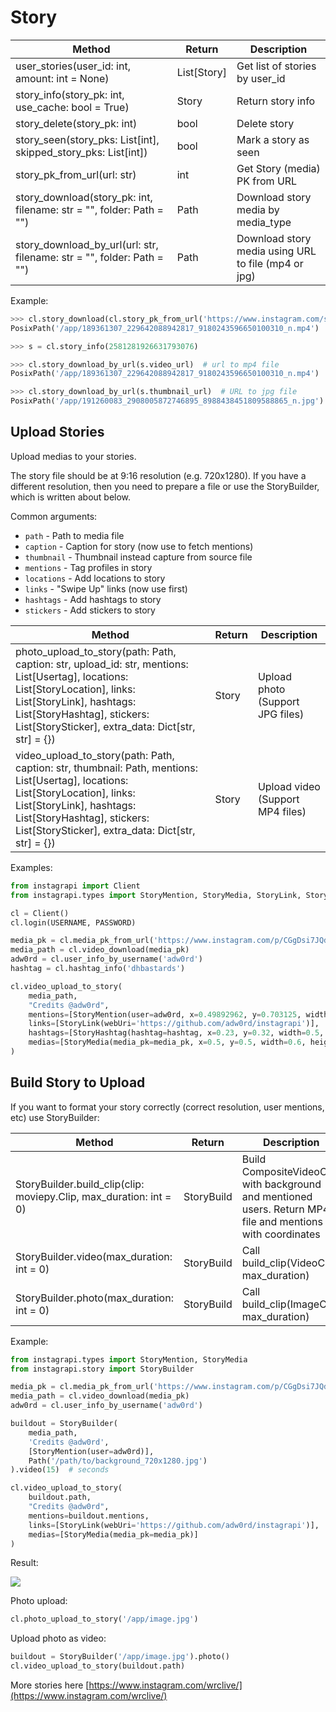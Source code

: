 # Story

| Method                                                                 | Return      | Description
| ---------------------------------------------------------------------- | ----------- | ----------------------------------
| user_stories(user_id: int, amount: int = None)                         | List[Story] | Get list of stories by user_id
| story_info(story_pk: int, use_cache: bool = True)                      | Story       | Return story info
| story_delete(story_pk: int)                                            | bool        | Delete story
| story_seen(story_pks: List[int], skipped_story_pks: List[int])         | bool        | Mark a story as seen
| story_pk_from_url(url: str)                                            | int         | Get Story (media) PK from URL
| story_download(story_pk: int, filename: str = "", folder: Path = "")   | Path        | Download story media by media_type
| story_download_by_url(url: str, filename: str = "", folder: Path = "") | Path        | Download story media using URL to file (mp4 or jpg)

Example:

``` python
>>> cl.story_download(cl.story_pk_from_url('https://www.instagram.com/stories/adw0rd/2581281926631793076/'))
PosixPath('/app/189361307_229642088942817_9180243596650100310_n.mp4')

>>> s = cl.story_info(2581281926631793076)

>>> cl.story_download_by_url(s.video_url)  # url to mp4 file
PosixPath('/app/189361307_229642088942817_9180243596650100310_n.mp4')

>>> cl.story_download_by_url(s.thumbnail_url)  # URL to jpg file
PosixPath('/app/191260083_2908005872746895_8988438451809588865_n.jpg')
```

## Upload Stories

Upload medias to your stories.

The story file should be at 9:16 resolution (e.g. 720x1280).
If you have a different resolution, then you need to prepare a file or use the StoryBuilder, which is written about below.

Common arguments:

* `path` - Path to media file
* `caption` - Caption for story (now use to fetch mentions)
* `thumbnail` - Thumbnail instead capture from source file
* `mentions` - Tag profiles in story
* `locations` - Add locations to story
* `links` - "Swipe Up" links (now use first)
* `hashtags` - Add hashtags to story
* `stickers` - Add stickers to story

| Method                               | Return   | Description
| ------------------------------------ | -------- | -------------
| photo_upload_to_story(path: Path, caption: str, upload_id: str, mentions: List[Usertag], locations: List[StoryLocation], links: List[StoryLink], hashtags: List[StoryHashtag], stickers: List[StorySticker], extra_data: Dict[str, str] = {})  | Story  | Upload photo (Support JPG files)
| video_upload_to_story(path: Path, caption: str, thumbnail: Path, mentions: List[Usertag], locations: List[StoryLocation], links: List[StoryLink], hashtags: List[StoryHashtag], stickers: List[StorySticker], extra_data: Dict[str, str] = {}) | Story  | Upload video (Support MP4 files)

Examples:

``` python
from instagrapi import Client
from instagrapi.types import StoryMention, StoryMedia, StoryLink, StoryHashtag

cl = Client()
cl.login(USERNAME, PASSWORD)

media_pk = cl.media_pk_from_url('https://www.instagram.com/p/CGgDsi7JQdS/')
media_path = cl.video_download(media_pk)
adw0rd = cl.user_info_by_username('adw0rd')
hashtag = cl.hashtag_info('dhbastards')

cl.video_upload_to_story(
    media_path,
    "Credits @adw0rd",
    mentions=[StoryMention(user=adw0rd, x=0.49892962, y=0.703125, width=0.8333333333333334, height=0.125)],
    links=[StoryLink(webUri='https://github.com/adw0rd/instagrapi')],
    hashtags=[StoryHashtag(hashtag=hashtag, x=0.23, y=0.32, width=0.5, height=0.22)],
    medias=[StoryMedia(media_pk=media_pk, x=0.5, y=0.5, width=0.6, height=0.8)],
)
```

## Build Story to Upload

If you want to format your story correctly (correct resolution, user mentions, etc) use StoryBuilder:

| Method                                                | Return     | Description                              |
| ----------------------------------------------------- | ---------- | ---------------------------------------- |
| StoryBuilder.build_clip(clip: moviepy.Clip, max_duration: int = 0) | StoryBuild | Build CompositeVideoClip with background and mentioned users. Return MP4 file and mentions with coordinates |
| StoryBuilder.video(max_duration: int = 0)            | StoryBuild | Call build_clip(VideoClip, max_duration) |
| StoryBuilder.photo(max_duration: int = 0)            | StoryBuild | Call build_clip(ImageClip, max_duration) |

Example:

``` python
from instagrapi.types import StoryMention, StoryMedia
from instagrapi.story import StoryBuilder

media_pk = cl.media_pk_from_url('https://www.instagram.com/p/CGgDsi7JQdS/')
media_path = cl.video_download(media_pk)
adw0rd = cl.user_info_by_username('adw0rd')

buildout = StoryBuilder(
    media_path,
    'Credits @adw0rd',
    [StoryMention(user=adw0rd)],
    Path('/path/to/background_720x1280.jpg')
).video(15)  # seconds

cl.video_upload_to_story(
    buildout.path,
    "Credits @adw0rd",
    mentions=buildout.mentions,
    links=[StoryLink(webUri='https://github.com/adw0rd/instagrapi')],
    medias=[StoryMedia(media_pk=media_pk)]
)
```

Result:

![](https://raw.githubusercontent.com/adw0rd/instagrapi/master/examples/dhb.gif)

Photo upload:

``` python
cl.photo_upload_to_story('/app/image.jpg')
```

Upload photo as video:

``` python
buildout = StoryBuilder('/app/image.jpg').photo()
cl.video_upload_to_story(buildout.path)
```


More stories here [https://www.instagram.com/wrclive/](https://www.instagram.com/wrclive/)
